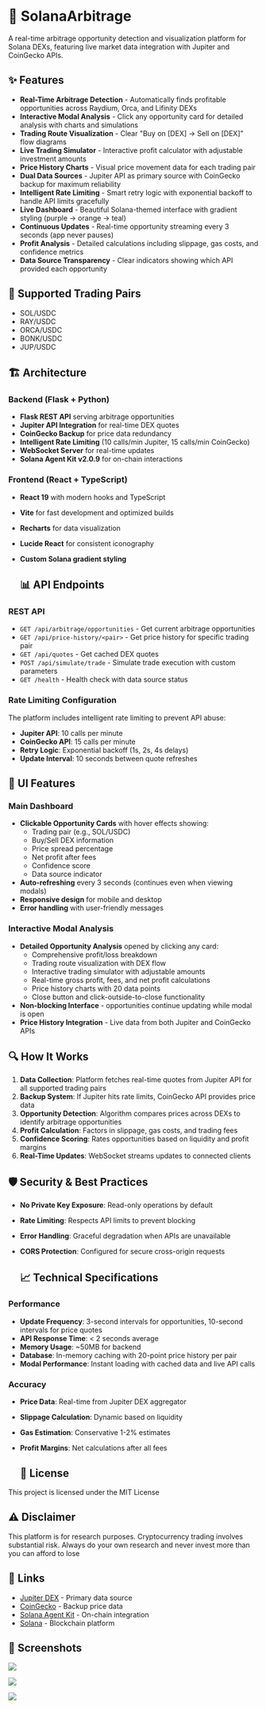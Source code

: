# 🚀 SolanaArbitrage

A real-time arbitrage opportunity detection and visualization platform for Solana DEXs, featuring live market data integration with Jupiter and CoinGecko APIs.

## ✨ Features

- **Real-Time Arbitrage Detection** - Automatically finds profitable opportunities across Raydium, Orca, and Lifinity DEXs
- **Interactive Modal Analysis** - Click any opportunity card for detailed analysis with charts and simulations
- **Trading Route Visualization** - Clear "Buy on [DEX] → Sell on [DEX]" flow diagrams
- **Live Trading Simulator** - Interactive profit calculator with adjustable investment amounts
- **Price History Charts** - Visual price movement data for each trading pair
- **Dual Data Sources** - Jupiter API as primary source with CoinGecko backup for maximum reliability
- **Intelligent Rate Limiting** - Smart retry logic with exponential backoff to handle API limits gracefully
- **Live Dashboard** - Beautiful Solana-themed interface with gradient styling (purple → orange → teal)
- **Continuous Updates** - Real-time opportunity streaming every 3 seconds (app never pauses)
- **Profit Analysis** - Detailed calculations including slippage, gas costs, and confidence metrics
- **Data Source Transparency** - Clear indicators showing which API provided each opportunity


## 🎯 Supported Trading Pairs

- SOL/USDC
- RAY/USDC
- ORCA/USDC
- BONK/USDC
- JUP/USDC

## 🏗️ Architecture

### Backend (Flask + Python)
- **Flask REST API** serving arbitrage opportunities
- **Jupiter API Integration** for real-time DEX quotes
- **CoinGecko Backup** for price data redundancy
- **Intelligent Rate Limiting** (10 calls/min Jupiter, 15 calls/min CoinGecko)
- **WebSocket Server** for real-time updates
- **Solana Agent Kit v2.0.9** for on-chain interactions



### Frontend (React + TypeScript)
- **React 19** with modern hooks and TypeScript
- **Vite** for fast development and optimized builds
- **Recharts** for data visualization
-  **Lucide React** for consistent iconography
- **Custom Solana gradient styling**


  ## 📊 API Endpoints

### REST API

- `GET /api/arbitrage/opportunities` - Get current arbitrage opportunities
- `GET /api/price-history/<pair>` - Get price history for specific trading pair
- `GET /api/quotes` - Get cached DEX quotes
- `POST /api/simulate/trade` - Simulate trade execution with custom parameters
- `GET /health` - Health check with data source status

### Rate Limiting Configuration

The platform includes intelligent rate limiting to prevent API abuse:

- **Jupiter API**: 10 calls per minute
- **CoinGecko API**: 15 calls per minute
- **Retry Logic**: Exponential backoff (1s, 2s, 4s delays)
- **Update Interval**: 10 seconds between quote refreshes

## 🎨 UI Features

### Main Dashboard
- **Clickable Opportunity Cards** with hover effects showing:
  - Trading pair (e.g., SOL/USDC)
  - Buy/Sell DEX information
  - Price spread percentage
  - Net profit after fees
  - Confidence score
  - Data source indicator
- **Auto-refreshing** every 3 seconds (continues even when viewing modals)
- **Responsive design** for mobile and desktop
- **Error handling** with user-friendly messages

### Interactive Modal Analysis
- **Detailed Opportunity Analysis** opened by clicking any card:
  - Comprehensive profit/loss breakdown
  - Trading route visualization with DEX flow
  - Interactive trading simulator with adjustable amounts
  - Real-time gross profit, fees, and net profit calculations
  - Price history charts with 20 data points
  - Close button and click-outside-to-close functionality
- **Non-blocking Interface** - opportunities continue updating while modal is open
- **Price History Integration** - Live data from both Jupiter and CoinGecko APIs


## 🔍 How It Works

1. **Data Collection**: Platform fetches real-time quotes from Jupiter API for all supported trading pairs
2. **Backup System**: If Jupiter hits rate limits, CoinGecko API provides price data
3. **Opportunity Detection**: Algorithm compares prices across DEXs to identify arbitrage opportunities
4. **Profit Calculation**: Factors in slippage, gas costs, and trading fees
5. **Confidence Scoring**: Rates opportunities based on liquidity and profit margins
6. **Real-Time Updates**: WebSocket streams updates to connected clients

## 🛡️ Security & Best Practices

- **No Private Key Exposure**: Read-only operations by default
- **Rate Limiting**: Respects API limits to prevent blocking
- **Error Handling**: Graceful degradation when APIs are unavailable
- **CORS Protection**: Configured for secure cross-origin requests

  ## 📈 Technical Specifications

### Performance
- **Update Frequency**: 3-second intervals for opportunities, 10-second intervals for price quotes
- **API Response Time**: < 2 seconds average
- **Memory Usage**: ~50MB for backend
- **Database**: In-memory caching with 20-point price history per pair
- **Modal Performance**: Instant loading with cached data and live API calls

### Accuracy
- **Price Data**: Real-time from Jupiter DEX aggregator
- **Slippage Calculation**: Dynamic based on liquidity
- **Gas Estimation**: Conservative 1-2% estimates
- **Profit Margins**: Net calculations after all fees

  ## 📄 License

This project is licensed under the MIT License


## ⚠️ Disclaimer

This platform is for research purposes. Cryptocurrency trading involves substantial risk. Always do your own research and never invest more than you can afford to lose


## 🔗 Links

- [Jupiter DEX](https://jup.ag/) - Primary data source
- [CoinGecko](https://www.coingecko.com/) - Backup price data
- [Solana Agent Kit](https://github.com/sendaifun/solana-agent-kit) - On-chain integration
- [Solana](https://solana.com/) - Blockchain platform
  

##  📸 Screenshots  
![](https://github.com/btorressz/SolanaArbitrage/blob/main/SolanaArbitrage1.jpg?raw=true)

![](https://github.com/btorressz/SolanaArbitrage/blob/main/SolanaArbitrage2.jpg?raw=true)

![](https://github.com/btorressz/SolanaArbitrage/blob/main/SolanaArbitrage3.jpg?raw=true)





